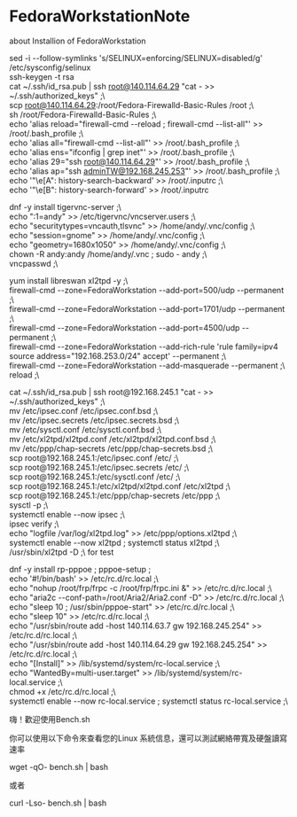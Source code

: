 # FedoraWorkstationNote
about Installion of FedoraWorkstation

sed -i --follow-symlinks 's/SELINUX=enforcing/SELINUX=disabled/g' /etc/sysconfig/selinux <br>
ssh-keygen -t rsa<br>
cat  ~/.ssh/id_rsa.pub | ssh root@140.114.64.29 "cat - >> ~/.ssh/authorized_keys" ;\ <br>
scp root@140.114.64.29:/root/Fedora-Firewalld-Basic-Rules /root ;\ <br>
sh /root/Fedora-Firewalld-Basic-Rules ;\ <br>
echo 'alias reload="firewall-cmd --reload ; firewall-cmd --list-all"' >> /root/.bash_profile ;\ <br>
echo 'alias all="firewall-cmd --list-all"' >> /root/.bash_profile ;\ <br>
echo 'alias ens="ifconfig | grep inet"' >> /root/.bash_profile ;\ <br>
echo 'alias 29="ssh root@140.114.64.29"' >> /root/.bash_profile ;\ <br>
echo 'alias ap="ssh adminTW@192.168.245.253"' >> /root/.bash_profile ;\ <br>
echo '"\e[A": history-search-backward' >> /root/.inputrc ;\ <br>
echo '"\e[B": history-search-forward' >> /root/.inputrc <br>
<p>
dnf -y install tigervnc-server ;\ <br>
echo ":1=andy" >> /etc/tigervnc/vncserver.users ;\ <br>
echo "securitytypes=vncauth,tlsvnc" >> /home/andy/.vnc/config ;\ <br>
echo "session=gnome" >> /home/andy/.vnc/config ;\ <br>
echo "geometry=1680x1050" >> /home/andy/.vnc/config ;\ <br>
chown -R andy:andy /home/andy/.vnc ; sudo - andy ;\ <br>
vncpasswd ;\ <br>
<p>
yum install libreswan xl2tpd -y ;\ <br>
firewall-cmd --zone=FedoraWorkstation --add-port=500/udp --permanent ;\ <br>
firewall-cmd --zone=FedoraWorkstation --add-port=1701/udp --permanent ;\ <br>
firewall-cmd --zone=FedoraWorkstation --add-port=4500/udp --permanent ;\ <br>
firewall-cmd --zone=FedoraWorkstation --add-rich-rule 'rule family=ipv4 source address="192.168.253.0/24" accept' --permanent ;\ <br>
firewall-cmd --zone=FedoraWorkstation --add-masquerade --permanent ;\ <br>
reload ;\ <br>
<p>
cat  ~/.ssh/id_rsa.pub | ssh root@192.168.245.1 "cat - >> ~/.ssh/authorized_keys" ;\ <br>
mv /etc/ipsec.conf /etc/ipsec.conf.bsd ;\ <br>
mv /etc/ipsec.secrets /etc/ipsec.secrets.bsd ;\ <br>
mv /etc/sysctl.conf /etc/sysctl.conf.bsd ;\ <br>
mv /etc/xl2tpd/xl2tpd.conf /etc/xl2tpd/xl2tpd.conf.bsd ;\ <br>
mv /etc/ppp/chap-secrets /etc/ppp/chap-secrets.bsd ;\ <br>
scp root@192.168.245.1:/etc/ipsec.conf /etc/ ;\ <br>
scp root@192.168.245.1:/etc/ipsec.secrets /etc/ ;\ <br>
scp root@192.168.245.1:/etc/sysctl.conf /etc/ ;\ <br>
scp root@192.168.245.1:/etc/xl2tpd/xl2tpd.conf /etc/xl2tpd ;\ <br>
scp root@192.168.245.1:/etc/ppp/chap-secrets /etc/ppp ;\ <br>
sysctl -p ;\ <br>
systemctl enable --now ipsec ;\ <br>
ipsec verify ;\ <br>
echo "logfile /var/log/xl2tpd.log" >> /etc/ppp/options.xl2tpd ;\ <br>
systemctl enable --now xl2tpd ; systemctl status xl2tpd ;\ <br>
/usr/sbin/xl2tpd -D ;\ for test <br>

dnf -y install rp-pppoe ; pppoe-setup ;\
echo '#!/bin/bash' >> /etc/rc.d/rc.local ;\ <br>
echo "nohup /root/frp/frpc -c /root/frp/frpc.ini &" >> /etc/rc.d/rc.local ;\ <br>
echo "aria2c --conf-path=/root/Aria2/Aria2.conf -D" >> /etc/rc.d/rc.local ;\ <br>
echo "sleep 10 ; /usr/sbin/pppoe-start" >> /etc/rc.d/rc.local ;\ <br>
echo "sleep 10" >> /etc/rc.d/rc.local ;\ <br>
echo "/usr/sbin/route add -host 140.114.63.7 gw 192.168.245.254" >> /etc/rc.d/rc.local ;\ <br>
echo "/usr/sbin/route add -host 140.114.64.29 gw 192.168.245.254" >> /etc/rc.d/rc.local ;\ <br>
echo "[Install]" >> /lib/systemd/system/rc-local.service ;\ <br>
echo "WantedBy=multi-user.target" >> /lib/systemd/system/rc-local.service ;\ <br>
chmod +x /etc/rc.d/rc.local ;\ <br>
systemctl enable --now rc-local.service ; systemctl status rc-local.service ;\ <br>
  <p>
嗨！歡迎使用Bench.sh <br>

你可以使用以下命令來查看您的Linux 系統信息，還可以測試網絡帶寬及硬盤讀寫速率 <br>

wget -qO- bench.sh | bash <br>

或者 <br>

curl -Lso- bench.sh | bash <br>
